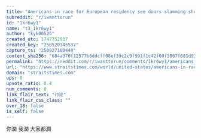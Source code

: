 ```yaml
---
title: "Americans in race for European residency see doors slamming shut"
subreddit: "r/iwanttorun"
id: "1kr6wy1"
name: "t3_1kr6wy1"
author: "kyk00525"
created_utc: 1747752937
created_key: "250520145537"
capture_ts: "250927160448"
content_sha256: "684a376f12577b6ddcff08ef39c2c9f991f1c42f00f3867f681d93779effc4d2"
permalink: "https://reddit.com/r/iwanttorun/comments/1kr6wy1/americans_in_race_for_european_residency_see/"
url: "https://www.straitstimes.com/world/united-states/americans-in-race-for-european-residency-see-doors-slamming-shut"
domain: "straitstimes.com"
ups: 0
upvote_ratio: 0.4
num_comments: 0
link_flair_text: "讨论"
link_flair_css_class: ""
over_18: false
is_self: false
---
```


你潤 我潤 大家都潤
